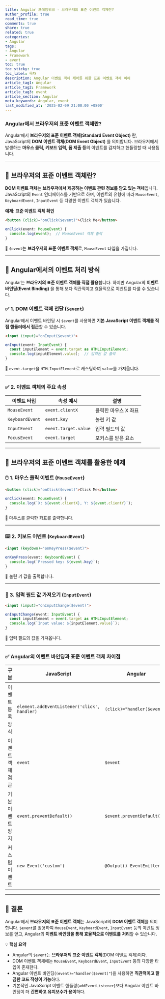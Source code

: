 ```yaml
---
title: Angular 프레임워크 - 브라우저의 표준 이벤트 객체란?
author_profile: true
read_time: true
comments: true
share: true
related: true
categories:
- Angular
tags:
- Angular
- Framework
- event
toc: true
toc_sticky: true
toc_label: 목차
description: Angular 이벤트 객체 제어를 위한 표준 이벤트 객체 이해
article_tag1: Angular
article_tag2: Framework
article_tag3: event
article_section: Angular
meta_keywords: Angular, event
last_modified_at: '2025-02-09 21:00:00 +0800'
---
```



### Angular에서 브라우저의 표준 이벤트 객체란?

Angular에서 **브라우저의 표준 이벤트 객체(Standard Event Object)** 란, JavaScript의 **DOM 이벤트 객체(DOM Event Object)** 를 의미합니다. 브라우저에서 발생하는 **마우스 클릭, 키보드 입력, 폼 제출 등**의 이벤트를 감지하고 핸들링할 때 사용됩니다.

---

## 📌 **브라우저의 표준 이벤트 객체란?**
**DOM 이벤트 객체**는 **브라우저에서 제공하는 이벤트 관련 정보를 담고 있는 객체**입니다. JavaScript의 `Event` 인터페이스를 기반으로 하며, 이벤트의 유형에 따라 `MouseEvent`, `KeyboardEvent`, `InputEvent` 등 다양한 이벤트 객체가 있습니다.

**예제: 표준 이벤트 객체 확인**
```html
<button (click)="onClick($event)">Click Me</button>
```

```typescript
onClick(event: MouseEvent) {
  console.log(event);  // MouseEvent 객체 출력
}
```
📌 `$event`는 **브라우저의 표준 이벤트 객체**로, `MouseEvent` 타입을 가집니다.

---

## 📌 **Angular에서의 이벤트 처리 방식**
Angular는 **브라우저의 표준 이벤트 객체를 직접 활용**합니다. 하지만 Angular의 **이벤트 바인딩(Event Binding)** 을 통해 보다 직관적이고 효율적으로 이벤트를 다룰 수 있습니다.

### ✅ **1. DOM 이벤트 객체 전달 (`$event`)**
Angular에서 이벤트 바인딩 시 `$event`를 사용하면 **기본 JavaScript 이벤트 객체를 직접 핸들러에서 접근**할 수 있습니다.

```html
<input (input)="onInput($event)">
```

```typescript
onInput(event: InputEvent) {
  const inputElement = event.target as HTMLInputElement;
  console.log(inputElement.value);  // 입력된 값 출력
}
```
📌 `event.target`을 `HTMLInputElement`로 캐스팅하여 `value`를 가져옵니다.

---

### ✅ **2. 이벤트 객체의 주요 속성**
| 이벤트 타입  | 속성 예시 | 설명 |
|-------------|---------|------|
| `MouseEvent` | `event.clientX` | 클릭한 마우스 X 좌표 |
| `KeyboardEvent` | `event.key` | 눌린 키 값 |
| `InputEvent` | `event.target.value` | 입력 필드의 값 |
| `FocusEvent` | `event.target` | 포커스를 받은 요소 |

---

## 📌 **브라우저의 표준 이벤트 객체를 활용한 예제**

### 🖱️ **1. 마우스 클릭 이벤트 (`MouseEvent`)**
```html
<button (click)="onClick($event)">Click Me</button>
```

```typescript
onClick(event: MouseEvent) {
  console.log(`X: ${event.clientX}, Y: ${event.clientY}`);  
}
```
📌 마우스를 클릭한 좌표를 출력합니다.

---

### ⌨️ **2. 키보드 이벤트 (`KeyboardEvent`)**
```html
<input (keydown)="onKeyPress($event)">
```

```typescript
onKeyPress(event: KeyboardEvent) {
  console.log(`Pressed key: ${event.key}`);
}
```
📌 눌린 키 값을 출력합니다.

---

### 📝 **3. 입력 필드 값 가져오기 (`InputEvent`)**
```html
<input (input)="onInputChange($event)">
```

```typescript
onInputChange(event: InputEvent) {
  const inputElement = event.target as HTMLInputElement;
  console.log(`Input value: ${inputElement.value}`);
}
```
📌 입력 필드의 값을 가져옵니다.

---

### ✅ **Angular의 이벤트 바인딩과 표준 이벤트 객체 차이점**
| 구분 | JavaScript | Angular |
|------|-----------|---------|
| 이벤트 등록 방식 | `element.addEventListener('click', handler)` | `(click)="handler($event)"` |
| 이벤트 객체 접근 | `event` | `$event` |
| 기본 이벤트 방지 | `event.preventDefault()` | `$event.preventDefault()` |
| 커스텀 이벤트 | `new Event('custom')` | `@Output() EventEmitter` |

---

## 📌 **결론**
Angular에서 **브라우저의 표준 이벤트 객체**는 JavaScript의 **DOM 이벤트 객체**를 의미합니다. `$event`를 활용하여 `MouseEvent`, `KeyboardEvent`, `InputEvent` 등의 이벤트 정보를 얻고, Angular의 **이벤트 바인딩을 통해 효율적으로 이벤트를 처리**할 수 있습니다.

💡 **핵심 요약**
- Angular의 `$event`는 **브라우저의 표준 이벤트 객체**(DOM 이벤트 객체)이다.
- DOM 이벤트 객체에는 `MouseEvent`, `KeyboardEvent`, `InputEvent` 등의 다양한 타입이 존재한다.
- Angular 이벤트 바인딩(`(event)="handler($event)"`)을 사용하면 **직관적이고 깔끔한 코드 작성이 가능**하다.
- 기본적인 JavaScript 이벤트 핸들링(`addEventListener`)보다 Angular 이벤트 바인딩이 더 **간편하고 유지보수가 용이**하다.
